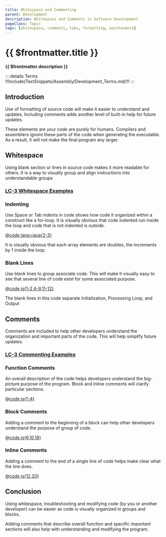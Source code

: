 ```yaml
---
title: Whitespace and Commenting
parent: Development
description: Whitespace and Comments in Software Development
pageClass: Topic
tags: [whitespace, comments, tabs, formatting, maintenance]
---
```


# {{ $frontmatter.title }}
**{{ $frontmatter.description }}**

<KeyConcepts :ConceptArray= "[
{
  Concept:'Whitespace for easier code review',
  Details:'Indenting and blank lines visually organizes source code to help other developers understand and modify your code'
},
{
  Concept:'Commenting for understandability',
  Details:'Adding comments help others understand important and non-obvious code'
},
]" />

::: details Terms
!!!include(TextSnippets/Assembly/Development_Terms.md)!!!
:::

## Introduction

Use of formatting of source code will make it easier to understand and updates. Including comments adds another level of built-in help for future updates.

These elements are your code are purely for humans. Compilers and assemblers ignore these parts of the code when generating the executable. As a result, it will not make the final program any larger.

## Whitespace

Using blank section or lines in source code makes it more readable for others. It is a way to visually group and align instructions into understandable groups

### [LC-3 Whitespace Examples](../../../LC3/Development/WhitespaceAndCommenting/index.md#whitespace) 

### Indenting

Use Space or Tab indents in code shows how code it organized within a construct like a for-loop. It is visually obvious that code indented run inside the loop and code that is not indented is outside.

@[code lang=java{2-3}](@/Assembly/Development/javaForLoop.java)

It is visually obvious that each array elements are doubles, the increments by 1 inside the loop.


### Blank Lines

Use blank lines to group associate code. This will make it visually easy to see that several line of code exist for some associated purpose.

@[code js{1-2,4-9,11-12}](@/Assembly/Development/jsForLoop.js)

The blank lines in this code separate Initialization, Processing Loop, and Output

<QuestionTF question="Use of whitespace helps developers understand the program" answer='true' rightAnswerFeedback="Right! Particularly code that was written a while back, and now needs to be updated by another developer" wrongAnswerFeedback="Actually it is likely to help"/>

<QuestionTF question="Assemblers/Compilers include whitespace in the executable" answer='false' rightAnswerFeedback="Right! Whitespace is stripped out during the first pass of the Assembly process" wrongAnswerFeedback="Incorrect. Assemblers/Compilers completely ignore all whitespace during the process"/>

## Comments

Comments are included to help other developers understand the organization and important parts of the code. This will help simplify future updates.

### [LC-3 Commenting Examples](../../../LC3/Development/WhitespaceAndCommenting/index.md#comments) 

### Function Comments

An overall description of the code helps developers understand the big-picture purpose of the program. Block and Inline comments will clarify particular sections.

@[code js{1-4}](@/Assembly/Development/jsForLoop1.js)

### Block Comments

Adding a comment to the beginning of a block can help other developers understand the purpose of group of code.

@[code js{6,10,18}](@/Assembly/Development/jsForLoop2.js)

### Inline Comments

Adding a comment to the end of a single line of code helps make clear what the line does.

@[code js{12,20}](@/Assembly/Development/jsForLoop3.js)

<QuestionTF question="Adding good comments to your code now is likely to help you in the future" answer='true' rightAnswerFeedback="Yes, it is very likely to help as you may not recall the reasons for the structure of your code" wrongAnswerFeedback="Well, that may be true, but you will need to have incredible memory recall"/>

## Conclusion

Using whitespace, troubleshooting and modifying code (by you or another developer) can be easier as code is visually organized in groups and blocks.

Adding comments that describe overall function and specific *important* sections will also help with understanding and modifying the program.